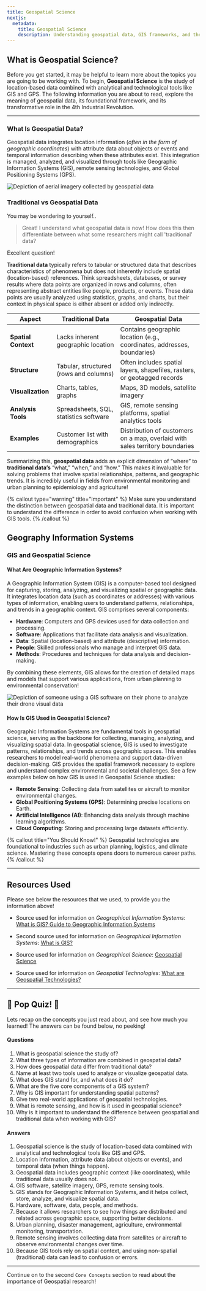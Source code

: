 ```yaml
---
title: Geospatial Science
nextjs:
  metadata:
    title: Geospatial Science
    description: Understanding geospatial data, GIS frameworks, and their role in modern innovation.
---
```


## What is Geospatial Science?

Before you get started, it may be helpful to learn more about the topics you are going to be working with. To begin, **Geospatial Science** is the study of location-based data combined with analytical and technological tools like GIS and GPS. The following information you are about to read, explore the meaning of geospatial data, its foundational framework, and its transformative role in the 4th Industrial Revolution.

---

### What Is Geospatial Data?

Geospatial data integrates location information (_often in the form of geographic coordinates_) with attribute data about objects or events and temporal information describing when these attributes exist. This integration is managed, analyzed, and visualized through tools like Geographic Information Systems (GIS), remote sensing technologies, and Global Positioning Systems (GPS).

![Depiction of aerial imagery collected by geospatial data](/images/Core_Concepts/Understanding_Geospatial_Science/Geospatial1.webp)

### Traditional vs Geospatial Data

You may be wondering to yourself..

> Great! I understand what geospatial data is now! How does this then differentiate between what some researchers might call 'traditional' data?

Excellent question!

**Traditional data** typically refers to tabular or structured data that describes characteristics of phenomena but does not inherently include spatial (location-based) references. Think spreadsheets, databases, or survey results where data points are organized in rows and columns, often representing abstract entities like people, products, or events. These data points are usually analyzed using statistics, graphs, and charts, but their context in physical space is either absent or added only indirectly.

| **Aspect**          | **Traditional Data**                   | **Geospatial Data**                                                          |
| ------------------- | -------------------------------------- | ---------------------------------------------------------------------------- |
| **Spatial Context** | Lacks inherent geographic location     | Contains geographic location (e.g., coordinates, addresses, boundaries)      |
| **Structure**       | Tabular, structured (rows and columns) | Often includes spatial layers, shapefiles, rasters, or geotagged records     |
| **Visualization**   | Charts, tables, graphs                 | Maps, 3D models, satellite imagery                                           |
| **Analysis Tools**  | Spreadsheets, SQL, statistics software | GIS, remote sensing platforms, spatial analytics tools                       |
| **Examples**        | Customer list with demographics        | Distribution of customers on a map, overlaid with sales territory boundaries |

Summarizing this, **geospatial data** adds an explicit dimension of “where” to **traditional data’s** “what,” “when,” and “how.” This makes it invaluable for solving problems that involve spatial relationships, patterns, and geographic trends. It is incredibly useful in fields from environmental monitoring and urban planning to epidemiology and agriculture!

{% callout type="warning" title="Important" %}
Make sure you understand the distinction between geospatial data and traditional data. It is important to understand the difference in order to avoid confusion when working with GIS tools.
{% /callout %}

## Geography Information Systems

### GIS and Geospatial Science

#### What Are Geographic Information Systems?

A Geographic Information System (GIS) is a computer-based tool designed for capturing, storing, analyzing, and visualizing spatial or geographic data. It integrates location data (such as coordinates or addresses) with various types of information, enabling users to understand patterns, relationships, and trends in a geographic context. GIS comprises several components:

- **Hardware**: Computers and GPS devices used for data collection and processing.
- **Software**: Applications that facilitate data analysis and visualization.
- **Data**: Spatial (location-based) and attribute (descriptive) information.
- **People**: Skilled professionals who manage and interpret GIS data.
- **Methods**: Procedures and techniques for data analysis and decision-making.

By combining these elements, GIS allows for the creation of detailed maps and models that support various applications, from urban planning to environmental conservation!

![Depiction of someone using a GIS software on their phone to analyze their drone visual data](/images/Core_Concepts/Understanding_Geospatial_Science/Geospatial2.webp)

#### How Is GIS Used in Geospatial Science?

Geographic Information Systems are fundamental tools in geospatial science, serving as the backbone for collecting, managing, analyzing, and visualizing spatial data. In geospatial science, GIS is used to investigate patterns, relationships, and trends across geographic spaces. This enables researchers to model real-world phenomena and support data-driven decision-making. GIS provides the spatial framework necessary to explore and understand complex environmental and societal challenges. See a few examples below on how GIS is used in Geospatial Science studies:

- **Remote Sensing**: Collecting data from satellites or aircraft to monitor environmental changes.
- **Global Positioning Systems (GPS)**: Determining precise locations on Earth.
- **Artificial Intelligence (AI)**: Enhancing data analysis through machine learning algorithms.
- **Cloud Computing**: Storing and processing large datasets efficiently.

{% callout title="You Should Know!" %}
Geospatial technologies are foundational to industries such as urban planning, logistics, and climate science. Mastering these concepts opens doors to numerous career paths.
{% /callout %}

---

## Resources Used

Please see below the resources that we used, to provide you the information above!

- Source used for information on _Geographical Information Systems_:
  [What is GIS? Guide to Geographic Information Systems](https://online.uc.edu/blog/what-is-geographic-information-systems/?utm_source=chatgpt.com)

- Second source used for information on _Geographical Information Systems_: [What is GIS?](https://www.esri.com/en-us/what-is-gis/overview)

- Source used for information on _Geographical Science_: [Geospatial Science](https://lsa.umich.edu/earth/undergraduate-students/minors/geospatial-science.html)

- Source used for information on _Geospatial Technologies_: [What are Geospatial Technologies?](https://www.aaas.org/programs/scientific-responsibility-human-rights-law/overview-geospatial-project)

---

## 📝 Pop Quiz! 📝

Lets recap on the concepts you just read about, and see how much you learned! The answers can be found below, no peeking!

#### Questions

1. What is geospatial science the study of?
2. What three types of information are combined in geospatial data?
3. How does geospatial data differ from traditional data?
4. Name at least two tools used to analyze or visualize geospatial data.
5. What does GIS stand for, and what does it do?
6. What are the five core components of a GIS system?
7. Why is GIS important for understanding spatial patterns?
8. Give two real-world applications of geospatial technologies.
9. What is remote sensing, and how is it used in geospatial science?
10. Why is it important to understand the difference between geospatial and traditional data when working with GIS?

#### Answers

1. Geospatial science is the study of location-based data combined with analytical and technological tools like GIS and GPS.
2. Location information, attribute data (about objects or events), and temporal data (when things happen).
3. Geospatial data includes geographic context (like coordinates), while traditional data usually does not.
4. GIS software, satellite imagery, GPS, remote sensing tools.
5. GIS stands for Geographic Information Systems, and it helps collect, store, analyze, and visualize spatial data.
6. Hardware, software, data, people, and methods.
7. Because it allows researchers to see how things are distributed and related across geographic space, supporting better decisions.
8. Urban planning, disaster management, agriculture, environmental monitoring, transportation.
9. Remote sensing involves collecting data from satellites or aircraft to observe environmental changes over time.
10. Because GIS tools rely on spatial context, and using non-spatial (traditional) data can lead to confusion or errors.

---

Continue on to the second `Core Concepts` section to read about the importance of Geospatial research!
